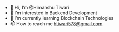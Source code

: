 - 👋 Hi, I’m @Himanshu Tiwari
- 👀 I’m interested in Backend Development
- 🌱 I’m currently learning Blockchain Technologies
- 📫 How to reach me htiwari578@gmail.com

<!---
htiwari578/htiwari578 is a ✨ special ✨ repository because its `README.md` (this file) appears on your GitHub profile.
You can click the Preview link to take a look at your changes.
--->
